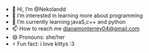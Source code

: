 - 👋 Hi, I’m @Nekolandd
- 👀 I’m interested in learning more about programming
- 🌱 I’m currently learning javaS,c++ and python
- 📫 How to reach me dianamonterrey04@gmail.com
- 😄 Pronouns: she/her
- ⚡ Fun fact: i love kittys :3

<!---
Nekolandd/Nekolandd is a ✨ special ✨ repository because its `README.md` (this file) appears on your GitHub profile.
You can click the Preview link to take a look at your changes.
--->
